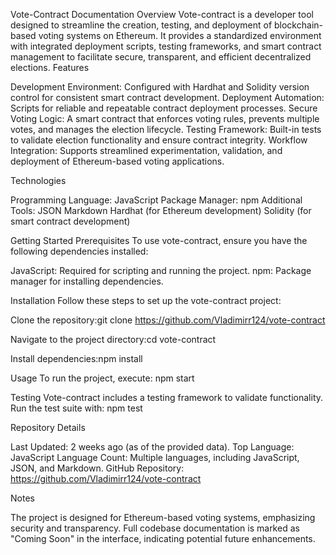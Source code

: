 Vote-Contract Documentation
Overview
Vote-contract is a developer tool designed to streamline the creation, testing, and deployment of blockchain-based voting systems on Ethereum. It provides a standardized environment with integrated deployment scripts, testing frameworks, and smart contract management to facilitate secure, transparent, and efficient decentralized elections.
Features

Development Environment: Configured with Hardhat and Solidity version control for consistent smart contract development.
Deployment Automation: Scripts for reliable and repeatable contract deployment processes.
Secure Voting Logic: A smart contract that enforces voting rules, prevents multiple votes, and manages the election lifecycle.
Testing Framework: Built-in tests to validate election functionality and ensure contract integrity.
Workflow Integration: Supports streamlined experimentation, validation, and deployment of Ethereum-based voting applications.

Technologies

Programming Language: JavaScript
Package Manager: npm
Additional Tools:
JSON
Markdown
Hardhat (for Ethereum development)
Solidity (for smart contract development)



Getting Started
Prerequisites
To use vote-contract, ensure you have the following dependencies installed:

JavaScript: Required for scripting and running the project.
npm: Package manager for installing dependencies.

Installation
Follow these steps to set up the vote-contract project:

Clone the repository:git clone https://github.com/Vladimirr124/vote-contract


Navigate to the project directory:cd vote-contract


Install dependencies:npm install



Usage
To run the project, execute:
npm start

Testing
Vote-contract includes a testing framework to validate functionality. Run the test suite with:
npm test

Repository Details

Last Updated: 2 weeks ago (as of the provided data).
Top Language: JavaScript
Language Count: Multiple languages, including JavaScript, JSON, and Markdown.
GitHub Repository: https://github.com/Vladimirr124/vote-contract

Notes

The project is designed for Ethereum-based voting systems, emphasizing security and transparency.
Full codebase documentation is marked as "Coming Soon" in the interface, indicating potential future enhancements.

